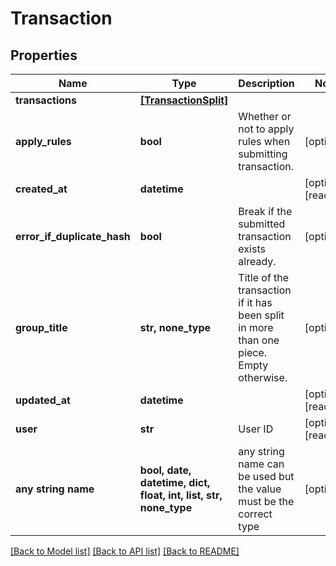 # Transaction


## Properties
Name | Type | Description | Notes
------------ | ------------- | ------------- | -------------
**transactions** | [**[TransactionSplit]**](TransactionSplit.md) |  | 
**apply_rules** | **bool** | Whether or not to apply rules when submitting transaction. | [optional] 
**created_at** | **datetime** |  | [optional] [readonly] 
**error_if_duplicate_hash** | **bool** | Break if the submitted transaction exists already. | [optional] 
**group_title** | **str, none_type** | Title of the transaction if it has been split in more than one piece. Empty otherwise. | [optional] 
**updated_at** | **datetime** |  | [optional] [readonly] 
**user** | **str** | User ID | [optional] [readonly] 
**any string name** | **bool, date, datetime, dict, float, int, list, str, none_type** | any string name can be used but the value must be the correct type | [optional]

[[Back to Model list]](../README.md#documentation-for-models) [[Back to API list]](../README.md#documentation-for-api-endpoints) [[Back to README]](../README.md)


